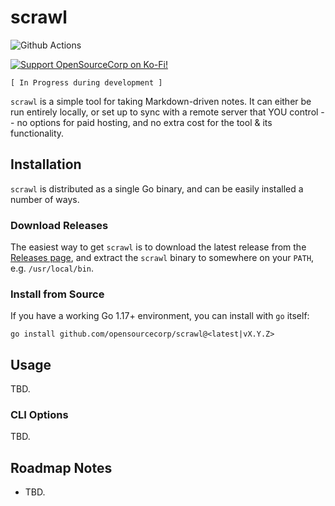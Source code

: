 # scrawl

<!-- badges: start -->
![Github Actions](https://github.com/opensourcecorp/scrawl/actions/workflows/main.yaml/badge.svg)

[![Support OpenSourceCorp on Ko-Fi!](https://img.shields.io/badge/Ko--fi-F16061?style=for-the-badge&logo=ko-fi&logoColor=white)](https://ko-fi.com/ryapric)
<!-- badges: end -->

`[ In Progress during development ]`

`scrawl` is a simple tool for taking Markdown-driven notes. It can either be run
entirely locally, or set up to sync with a remote server that YOU control -- no
options for paid hosting, and no extra cost for the tool & its functionality.

## Installation

`scrawl` is distributed as a single Go binary, and can be easily installed a
number of ways.

### Download Releases

The easiest way to get `scrawl` is to download the latest release from the
[Releases page](https://github.com/opensourcecorp/scrawl/releases), and
extract the `scrawl` binary to somewhere on your `PATH`, e.g.
`/usr/local/bin`.

### Install from Source

If you have a working Go 1.17+ environment, you can install with `go` itself:

    go install github.com/opensourcecorp/scrawl@<latest|vX.Y.Z>

## Usage

TBD.

### CLI Options

TBD.

## Roadmap Notes

- TBD.
